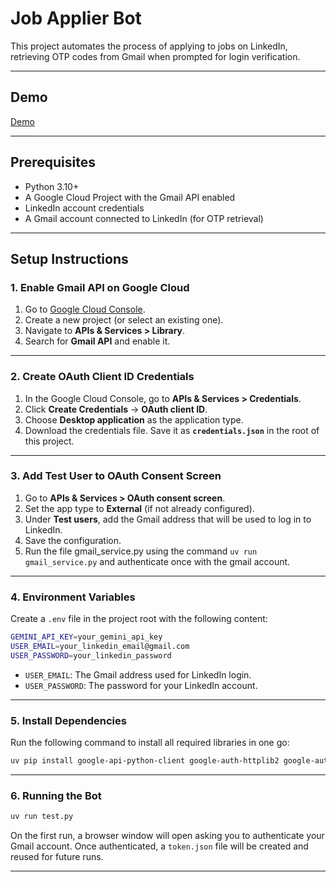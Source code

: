 # Job Applier Bot

This project automates the process of applying to jobs on LinkedIn, retrieving OTP codes from Gmail when prompted for login verification.

---

## Demo
[Demo](https://photos.app.goo.gl/bqUgFW34bbf9paT5A) 

---

## Prerequisites

* Python 3.10+
* A Google Cloud Project with the Gmail API enabled
* LinkedIn account credentials
* A Gmail account connected to LinkedIn (for OTP retrieval)

---

## Setup Instructions

### 1. Enable Gmail API on Google Cloud

1. Go to [Google Cloud Console](https://console.cloud.google.com/).
2. Create a new project (or select an existing one).
3. Navigate to **APIs & Services > Library**.
4. Search for **Gmail API** and enable it.

---

### 2. Create OAuth Client ID Credentials

1. In the Google Cloud Console, go to **APIs & Services > Credentials**.
2. Click **Create Credentials** → **OAuth client ID**.
3. Choose **Desktop application** as the application type.
4. Download the credentials file. Save it as **`credentials.json`** in the root of this project.

---

### 3. Add Test User to OAuth Consent Screen

1. Go to **APIs & Services > OAuth consent screen**.
2. Set the app type to **External** (if not already configured).
3. Under **Test users**, add the Gmail address that will be used to log in to LinkedIn.
4. Save the configuration.
5. Run the file gmail_service.py using the command `uv run gmail_service.py` and authenticate once with the gmail account.

---

### 4. Environment Variables

Create a `.env` file in the project root with the following content:

```bash
GEMINI_API_KEY=your_gemini_api_key
USER_EMAIL=your_linkedin_email@gmail.com
USER_PASSWORD=your_linkedin_password
```

* `USER_EMAIL`: The Gmail address used for LinkedIn login.
* `USER_PASSWORD`: The password for your LinkedIn account.

---

### 5. Install Dependencies

Run the following command to install all required libraries in one go:

```bash
uv pip install google-api-python-client google-auth-httplib2 google-auth-oauthlib python-dotenv pydantic browser-use
```

---

### 6. Running the Bot

```bash
uv run test.py
```

On the first run, a browser window will open asking you to authenticate your Gmail account. Once authenticated, a `token.json` file will be created and reused for future runs.

---
